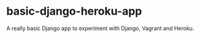 basic-django-heroku-app
=======================

A really basic Django app to experiment with Django, Vagrant and Heroku.
